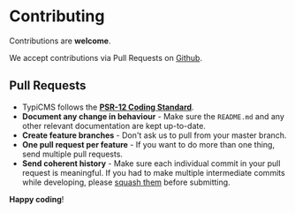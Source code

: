 # Contributing

Contributions are **welcome**.

We accept contributions via Pull Requests on [Github](https://github.com/TypiCMS).


## Pull Requests

- TypiCMS follows the **[PSR-12 Coding Standard](https://www.php-fig.org/psr/psr-12/)**.
- **Document any change in behaviour** - Make sure the `README.md` and any other relevant documentation are kept up-to-date.
- **Create feature branches** - Don't ask us to pull from your master branch.
- **One pull request per feature** - If you want to do more than one thing, send multiple pull requests.
- **Send coherent history** - Make sure each individual commit in your pull request is meaningful. If you had to make multiple intermediate commits while developing, please [squash them](http://www.git-scm.com/book/en/v2/Git-Tools-Rewriting-History#Changing-Multiple-Commit-Messages) before submitting.

**Happy coding**!
